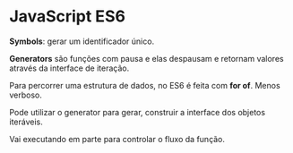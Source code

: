 # JavaScript ES6

**Symbols**: gerar um identificador único.

**Generators** são funções com pausa e elas despausam e retornam valores através da interface de iteração.

Para percorrer uma estrutura de dados, no ES6 é feita com **for of**. Menos verboso.

Pode utilizar o generator para gerar, construir a interface dos objetos iteráveis.

Vai executando em parte para controlar o fluxo da função.








